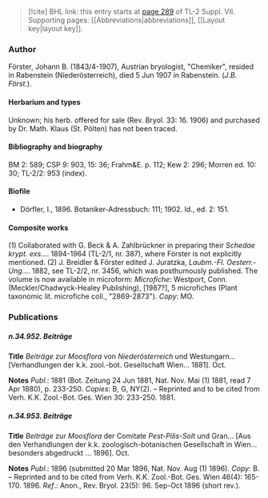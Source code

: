 > [!cite] BHL link: this entry starts at [page 289](https://www.biodiversitylibrary.org/item/103834#page/311/mode/1up) of TL-2 Suppl. VII.
> Supporting pages: [[Abbreviations|abbreviations]], [[Layout key|layout key]].

### Author

Förster, Johann B. (1843/4-1907), Austrian bryologist, "Chemiker", resided in Rabenstein (Niederösterreich), died 5 Jun 1907 in Rabenstein. (*J.B. Först.*).

#### Herbarium and types

Unknown; his herb. offered for sale (Rev. Bryol. 33: 16. 1906) and purchased by Dr. Math. Klaus (St. Pölten) has not been traced.

#### Bibliography and biography

BM 2: 589; CSP 9: 903, 15: 36; Frahm&E. p. 112; Kew 2: 296; Morren ed. 10: 30; TL-2/2: 953 (index).

#### Biofile

- Dörfler, I., 1896. Botaniker-Adressbuch: 111; 1902. Id., ed. 2: 151.

#### Composite works

(1) Collaborated with G. Beck & A. Zahlbrückner in preparing their *Schedae krypt. exs.*... 1894-1964 (TL-2/1, nr. 387), where Förster is not explicitly mentioned.
(2) J. Breidler & Förster edited J. Juratzka, *Laubm.-Fl. Oesterr.-Ung.*... 1882, see TL-2/2, nr. 3456, which was posthumously published. The volume is now available in microform: *Microfiche*: Westport, Conn. (Meckler/Chadwyck-Healey Publishing), \[1987?\], 5 microfiches (Plant taxonomic lit. microfiche coll., "2869-2873"). *Copy*: MO.

### Publications

##### n.34.952. Beiträge

**Title**
*Beiträge* zur *Moosflora* von *Niederösterreich* und Westungarn... \[Verhandlungen der k.k. zool.-bot. Gesellschaft Wien... 1881\]. Oct.

**Notes**
*Publ*.: 1881 (Bot. Zeitung 24 Jun 1881, Nat. Nov. Mai (1) 1881, read 7 Apr 1880), p. 233-250. *Copies*: B, G, NY(2). – Reprinted and to be cited from Verh. K.K. Zool.-Bot. Ges. Wien 30: 233-250. 1881.

##### n.34.953. Beiträge

**Title**
*Beiträge* zur *Moosflora* der Comitate *Pest-Pilis-Solt* und Gran... \[Aus den Verhandlungen der k.k. zoologisch-botanischen Gesellschaft in Wien... besonders abgedruckt ... 1896\]. Oct.

**Notes**
*Publ*.: 1896 (submitted 20 Mar 1896, Nat. Nov. Aug (1) 1896). *Copy*: B. – Reprinted and to be cited from Verh. K.K. Zool.-Bot. Ges. Wien 46(4): 165-170. 1896.
*Ref*.: Anon., Rev. Bryol. 23(5): 96. Sep-Oct 1896 (short rev.).


